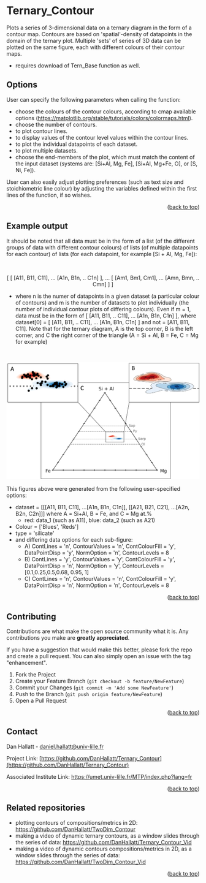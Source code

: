 # Ternary_Contour
Plots a series of 3-dimensional data on a ternary diagram in the form of a contour map. Contours are based on 'spatial'-density of datapoints in the domain of the ternary plot. Multiple 'sets' of series of 3D data can be plotted on the same figure, each with different colours of their contour maps.

* requires download of Tern_Base function as well.

<!-- Options -->
## Options
 User can specify the following parameters when calling the function:
 - choose the colours of the contour colours, according to cmap available options (https://matplotlib.org/stable/tutorials/colors/colormaps.html).
 - choose the number of contours.
 - to plot contour lines.
 - to display values of the contour level values within the contour lines.
 - to plot the individual datapoints of each dataset.
 - to plot multiple datasets.
 - choose the end-members of the plot, which must match the content of the input dataset (systems are: [Si+Al, Mg, Fe], [Si+Al, Mg+Fe, O], or [S, Ni, Fe]).

User can also easily adjust plotting preferences (such as text size and stoichiometric line colour) by adjusting the variables defined within the first lines of the function, if so wishes.

<p align="right">(<a href="#top">back to top</a>)</p>

<!-- Example output -->
## Example output

It should be noted that all data must be in the form of a list (of the different groups of data with different contour colours) of lists (of multiple datapoints for each contour) of lists (for each datapoint, for example [Si + Al, Mg, Fe]):

<br />
<div align="center">
 
 [ [ [A11, B11, C11], ... [A1n, B1n, .. C1n] ], ... [ [Am1, Bm1, Cm1], ... [Amn, Bmn, .. Cmn] ] ]
 
 </div>

- where n is the numer of datapoints in a given dataset (a particular colour of contours) and m is the number of datasets to plot individually (the number of individual contour plots of differing colours). Even if m = 1, data must be in the form of [ [A11, B11, .. C11], ... [A1n, B1n, C1n] ], where dataset[0] = [ [A11, B11, .. C11], ... [A1n, B1n, C1n] ] and not = [A11, B11, C11]. Note that for the ternary diagram, A is the top corner, B is the left corner, and C the right corner of the triangle (A = Si + Al, B = Fe, C = Mg for example)


<br />
<div align="center">

[![Product Name Screen Shot][product-screenshot]](https://example.com)
 
 </div>

This figures above were generated from the following user-specified options:
 - dataset = [[[A11, B11, C11], ...[A1n, B1n, C1n]], [[A21, B21, C21], ...[A2n, B2n, C2n]]] where A = Si+Al, B = Fe, and C = Mg at.%
     - red: data_1 (such as A11), blue: data_2 (such as A21)
 - Colour = ['Blues', 'Reds']
 - type = 'silicate'
 - and differing data options for each sub-figure:
     - A) ContLines = 'n',  ContourValues = 'n',  ContColourFill = 'y',  DataPointDisp = 'y', NormOption = 'n', ContourLevels = 8
     - B) ContLines = 'y',  ContourValues = 'y',  ContColourFill = 'y',  DataPointDisp = 'n', NormOption = 'y', ContourLevels = [0.1,0.25,0.5,0.68, 0.95, 1]
     - C) ContLines = 'n',  ContourValues = 'n',  ContColourFill = 'y',  DataPointDisp = 'n', NormOption = 'n', ContourLevels = 8

 
<p align="right">(<a href="#top">back to top</a>)</p>

<!-- CONTRIBUTING -->
## Contributing

Contributions are what make the open source community what it is. Any contributions you make are **greatly appreciated**.

If you have a suggestion that would make this better, please fork the repo and create a pull request. You can also simply open an issue with the tag "enhancement".

1. Fork the Project
2. Create your Feature Branch (`git checkout -b feature/NewFeature`)
3. Commit your Changes (`git commit -m 'Add some NewFeature'`)
4. Push to the Branch (`git push origin feature/NewFeature`)
5. Open a Pull Request

<p align="right">(<a href="#top">back to top</a>)</p>

<!-- CONTACT -->
## Contact

Dan Hallatt - daniel.hallatt@univ-lille.fr

Project Link: [https://github.com/DanHallatt/Ternary_Contour](https://github.com/DanHallatt/Ternary_Contour)

Associated Institute Link: https://umet.univ-lille.fr/MTP/index.php?lang=fr

<p align="right">(<a href="#top">back to top</a>)</p>

<!-- Related repositories -->
## Related repositories
- plotting contours of compositions/metrics in 2D: https://github.com/DanHallatt/TwoDim_Contour
- making a video of dynamic ternary contours, as a window slides through the series of data: https://github.com/DanHallatt/Ternary_Contour_Vid
- making a video of dynamic contours compositions/metrics in 2D, as a window slides through the series of data: https://github.com/DanHallatt/TwoDim_Contour_Vid

<p align="right">(<a href="#top">back to top</a>)</p>


[product-screenshot]: Images/ExampleTernaryPlotOptions.png
